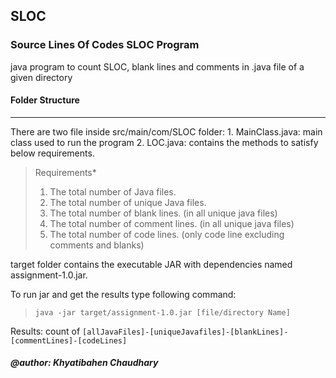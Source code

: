 ## SLOC
### Source Lines Of Codes SLOC Program
java program to count SLOC, blank lines and comments in .java file of a given directory

#### Folder Structure
<hr>
There are two file inside src/main/com/SLOC folder:
1. MainClass.java: main class used to run the program
2. LOC.java: contains the methods to satisfy below requirements.

 > Requirements*
 > 1. The total number of Java files.
 > 2. The total number of unique Java files.
 > 3. The total number of blank lines. (in all unique java files)
 > 4. The total number of comment lines. (in all unique java files)
 > 5. The total number of code lines. (only code line excluding comments and blanks)
 
target folder contains the executable JAR with dependencies named assignment-1.0.jar.

To run jar and get the results type following command:
>`java -jar target/assignment-1.0.jar [file/directory Name]`

Results:
count of
`[allJavaFiles]-[uniqueJavafiles]-[blankLines]-[commentLines]-[codeLines]`

 ##### @author: Khyatibahen Chaudhary